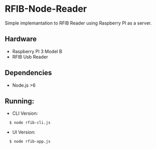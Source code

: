 # RFIB-Node-Reader

Simple implemantation to RFIB Reader using Raspberry PI as a server.

## Hardware

- Raspberry PI 3 Model B
- RFIB Usb Reader

## Dependencies

- Node.js >6

## Running:

- CLI Version:
```
  $ node rfib-cli.js
```

- UI Version:
```
  $ node rfib-app.js
```
